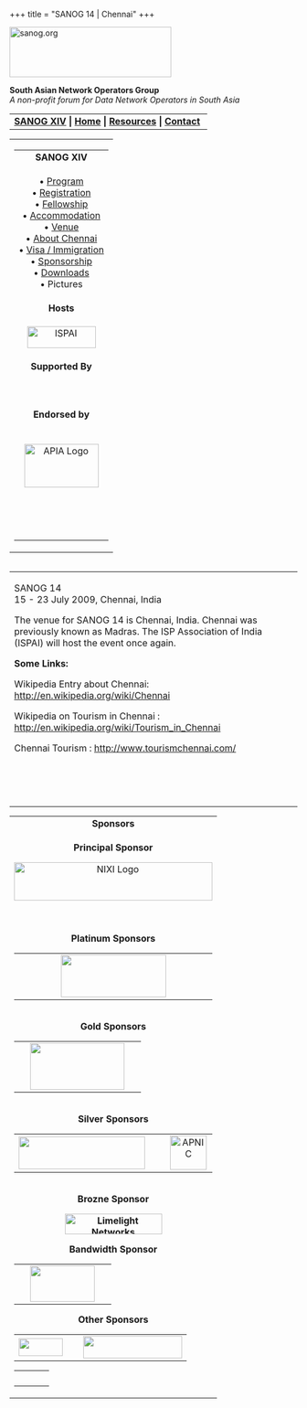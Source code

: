 +++
title = "SANOG 14 | Chennai"
+++

[<img src="../images/logo.jpg" width="283" height="88" alt="sanog.org" />](../index.html)

**South Asian Network Operators Group**  
*A non-profit forum for Data Network Operators in South Asia*

<table width="760" data-border="0" data-cellspacing="0" data-cellpadding="0">
<tbody>
<tr class="odd">
<td><strong><a href="index.html">SANOG XIV</a></strong> <strong>| <a href="../index.html">Home</a> | <a href="../resources/index.html">Resources</a> | <a href="../contact.htm">Contact</a> </strong></td>
</tr>
</tbody>
</table>

<table width="99%" data-border="0" data-cellspacing="0" data-cellpadding="8">
<colgroup>
<col style="width: 100%" />
</colgroup>
<tbody>
<tr class="odd">
<td><table width="100%" data-border="0" data-cellspacing="2" data-cellpadding="0">
<colgroup>
<col style="width: 100%" />
</colgroup>
<tbody>
<tr class="odd">
<td style="text-align: center;"><strong>SANOG XIV</strong></td>
</tr>
<tr class="even">
<td style="text-align: center;"><p>• <a href="program.htm">Program</a><br />
• <a href="registration.htm">Registration</a><br />
• <a href="fellowship.htm">Fellowship</a><br />
• <a href="accommodation.htm">Accommodation</a><br />
• <a href="venue.htm">Venue</a><br />
• <a href="country.htm">About Chennai</a><br />
• <a href="visa.htm">Visa / Immigration<br />
</a>• <a href="sponsorship.htm">Sponsorship</a><br />
• <a href="downloads.htm">Downloads</a><br />
• Pictures</p></td>
</tr>
<tr class="odd">
<td style="text-align: center;"><strong>Hosts</strong></td>
</tr>
<tr class="even">
<td style="text-align: center;"><div data-align="center">
<p><a href="http://www.ispai.in"><img src="images/ispai.jpg" width="120" height="38" alt="ISPAI " /></a></p>
</div></td>
</tr>
<tr class="odd">
<td style="text-align: center;"><strong>Supported By</strong></td>
</tr>
<tr class="even">
<td style="text-align: center;"><p><strong></strong><br />
</p></td>
</tr>
<tr class="odd">
<td style="text-align: center;"><strong>Endorsed by</strong></td>
</tr>
<tr class="even">
<td style="text-align: center;"><p><br />
<a href="http://www.apia.org/"><img src="../sanog4/images/apialogo.gif" width="130" height="76" alt="APIA Logo" /></a></p>
<p> </p>
<p> </p></td>
</tr>
</tbody>
</table></td>
</tr>
</tbody>
</table>

<img src="../images/1pxt.gif" width="1" height="1" />

<table width="100%" data-border="0" data-cellspacing="0" data-cellpadding="10">
<colgroup>
<col style="width: 100%" />
</colgroup>
<tbody>
<tr class="odd">
<td><p>SANOG 14<br />
15 - 23 July 2009, Chennai, India</p>
<p>The venue for SANOG 14 is Chennai, India. Chennai was previously known as Madras. The ISP Association of India (ISPAI) will host the event once again.<br />
</p>
<p><strong>Some Links:</strong></p>
<p>Wikipedia Entry about Chennai: <a href="http://en.wikipedia.org/wiki/Chennai">http://en.wikipedia.org/wiki/Chennai</a></p>
<p>Wikipedia on Tourism in Chennai : <a href="http://en.wikipedia.org/wiki/Tourism_in_Chennai">http://en.wikipedia.org/wiki/Tourism_in_Chennai</a></p>
<p>Chennai Tourism : <a href="http://www.tourismchennai.com/">http://www.tourismchennai.com/</a></p>
<p> </p>
<p> </p></td>
</tr>
</tbody>
</table>

<table width="100%" data-border="0" data-cellspacing="0">
<colgroup>
<col style="width: 100%" />
</colgroup>
<tbody>
<tr class="odd">
<td style="text-align: center;"><strong>Sponsors</strong></td>
</tr>
<tr class="even">
<td style="text-align: center;"><div data-align="center">
<p><strong>Principal Sponsor</strong></p>
<p><a href="http://www.nixi.in"><img src="images/nixi-logo2.gif" width="347" height="67" alt="NIXI Logo" /></a></p>
<p><br />
<strong><br />
Platinum Sponsors</strong></p>
<table width="480" data-border="0" data-cellspacing="1" data-cellpadding="0">
<colgroup>
<col style="width: 33%" />
<col style="width: 33%" />
<col style="width: 33%" />
</colgroup>
<tbody>
<tr class="odd">
<td><div data-align="center">

</div></td>
<td><a href="http://www.isoc.org"><img src="../sanog13/images/isoc-logo.GIF" width="184" height="74" /></a></td>
<td><div data-align="center">

</div></td>
</tr>
</tbody>
</table>
<p><br />
<strong>Gold Sponsors</strong></p>
<table width="569" data-border="0" data-cellspacing="1" data-cellpadding="0">
<tbody>
<tr class="odd">
<td> </td>
<td><a href="http://www.afilias.info"><img src="images/afilias-logo.jpg" width="165" height="82" /></a></td>
<td> </td>
</tr>
</tbody>
</table>
<p><br />
<strong>Silver Sponsors</strong></p>
<table>
<colgroup>
<col style="width: 33%" />
<col style="width: 33%" />
<col style="width: 33%" />
</colgroup>
<tbody>
<tr class="odd">
<td style="text-align: center;"><a href="http://www.juniper.net"><img src="images/juniper.gif" width="221" height="57" /></a></td>
<td style="text-align: center;"><div data-align="center">

</div></td>
<td style="text-align: center;"><a href="http://www.apnic.net"><img src="images/apniclogo.jpg" width="64" height="60" alt="APNIC" /></a></td>
</tr>
</tbody>
</table>
<p><strong><br />
Brozne Sponsor</strong></p>
<p><strong><a href="http://www.limelightnetworks.com/"><img src="images/limelight.gif" width="170" height="36" alt="Limelight Networks" /></a></strong></p>
<p><strong>Bandwidth Sponsor</strong></p>
<table>
<tbody>
<tr class="odd">
<td style="text-align: center;"> </td>
<td style="text-align: center;"><a href="http://www.aircel.co.in"><img src="images/aircel-logo.jpg" width="113" height="63" /></a></td>
<td style="text-align: center;"> </td>
</tr>
</tbody>
</table>
<p><strong>Other Sponsors</strong></p>
<table>
<tbody>
<tr class="odd">
<td style="text-align: center;"><a href="http://www.pch.net"><img src="../sanog12/images/pchlogo.jpg" width="77" height="31" /></a></td>
<td style="text-align: center;"> </td>
<td style="text-align: center;"><a href="http://www.netnod.se"><img src="../sanog13/images/netnod.jpg" width="173" height="39" /></a></td>
</tr>
</tbody>
</table>
<table>
<tbody>
<tr class="odd">
<td style="text-align: center;"> </td>
<td style="text-align: center;"> </td>
<td style="text-align: center;"> </td>
</tr>
</tbody>
</table>
</div></td>
</tr>
</tbody>
</table>
